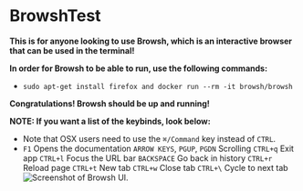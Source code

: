 # BrowshTest
**This is for anyone looking to use Browsh, which is an interactive browser that can be used in the terminal!**

**In order for Browsh to be able to run, use the following commands:**
* `sudo apt-get install firefox and docker run --rm -it browsh/browsh`

**Congratulations! Browsh should be up and running!**

**NOTE: If you want a list of the keybinds, look below:**
* Note that OSX users need to use the `⌘/Command` key instead of `CTRL`.
* `F1` Opens the documentation
`ARROW KEYS`, `PGUP`, `PGDN` Scrolling
`CTRL+q` Exit app
`CTRL+l` Focus the URL bar
`BACKSPACE` Go back in history
`CTRL+r` Reload page
`CTRL+t` New tab
`CTRL+w` Close tab
`CTRL+\` Cycle to next tab
![Screenshot of Browsh UI.](https://github.com/Lstriker1268/browshtest/assets/50205749/f2af651c-efc7-4966-8751-2ae268452868)

